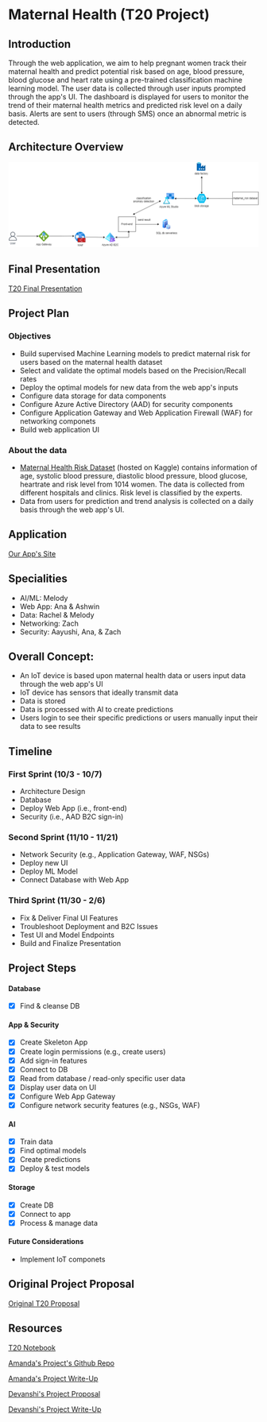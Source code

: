 # Maternal Health (T20 Project)

## Introduction
Through the web application, we aim to help pregnant women track their maternal health and predict potential risk based on age, blood pressure, blood glucose and heart rate using a pre-trained classification machine learning model. The user data is collected through user inputs prompted through the app's UI. The dashboard is displayed for users to monitor the trend of their maternal health metrics and predicted risk level on a daily basis. Alerts are sent to users (through SMS) once an abnormal metric is detected.

## Architecture Overview
![MicrosoftTeams-image (2)1](diagrams/T20_ADS_V2.drawio.png)


## Final Presentation
[T20 Final Presentation](https://microsoft-my.sharepoint.com/:p:/p/aayushimehta/EeIL2VVQYJVFiYJBkvFOBV0BpFT7SJDiFGi-wazcyVO4BQ?e=YPrI0q)


## Project Plan
### Objectives
* Build supervised Machine Learning models to predict maternal risk for users based on the maternal health dataset
* Select and validate the optimal models based on the Precision/Recall rates
* Deploy the optimal models for new data from the web app's inputs
* Configure data storage for data components
* Configure Azure Active Directory (AAD) for security components
* Configure Application Gateway and Web Application Firewall (WAF) for networking componets
* Build web application UI

### About the data
* [Maternal Health Risk Dataset](https://www.kaggle.com/datasets/csafrit2/maternal-health-risk-data) (hosted on Kaggle) contains information of age, systolic blood pressure, diastolic blood pressure, blood glucose, heartrate and risk level from 1014 women. The data is collected from different hospitals and clinics. Risk level is classified by the experts.
* Data from users for prediction and trend analysis is collected on a daily basis through the web app's UI.


## Application
[Our App's Site](https://red-desert-03c280310.2.azurestaticapps.net/)


## Specialities
- AI/ML: Melody
- Web App: Ana & Ashwin
- Data: Rachel & Melody
- Networking: Zach
- Security: Aayushi, Ana, & Zach


## Overall Concept:
- An IoT device is based upon maternal health data or users input data through the web app's UI
- IoT device has sensors that ideally transmit data
- Data is stored
- Data is processed with AI to create predictions
- Users login to see their specific predictions or users manually input their data to see results


## Timeline
### First Sprint (10/3 - 10/7)
- Architecture Design
- Database
- Deploy Web App (i.e., front-end)
- Security (i.e., AAD B2C sign-in)
### Second Sprint (11/10 - 11/21)
- Network Security (e.g., Application Gateway, WAF, NSGs)
- Deploy new UI
- Deploy ML Model   
- Connect Database with Web App
### Third Sprint (11/30 - 2/6)
- Fix & Deliver Final UI Features
- Troubleshoot Deployment and B2C Issues
- Test UI and Model Endpoints
- Build and Finalize Presentation


## Project Steps

#### Database
- [X] Find & cleanse DB
#### App & Security
- [X] Create Skeleton App
- [X] Create login permissions (e.g., create users)
- [X] Add sign-in features
- [X] Connect to DB
- [X] Read from database / read-only specific user data
- [X] Display user data on UI
- [X] Configure Web App Gateway
- [X] Configure network security features (e.g., NSGs, WAF)
#### AI
- [X] Train data
- [X] Find optimal models
- [X] Create predictions
- [X] Deploy & test models
#### Storage
- [X] Create DB
- [X] Connect to app
- [X] Process & manage data
#### Future Considerations
- Implement IoT componets

## Original Project Proposal
[Original T20 Proposal](https://microsoft-my.sharepoint.com/:w:/p/wanchenliu/EcsrYwyAj69AnhiXRGwDBh4BdOyCXd6ZhlzMOdW-g8Uldw?e=GXkAah)

## Resources
[T20 Notebook](https://microsoft-my.sharepoint.com/:o:/p/ashwinse/EogkyHHf01BPg6eagl_1lB0BNoCmUrUQUJMD_Ev7TIAf5g?e=bfvpi3)

[Amanda's Project's Github Repo](https://github.com/wongamanda/image-captioning)

[Amanda's Project Write-Up](https://towardsdatascience.com/building-a-deep-learning-image-captioning-model-on-azure-b14ce4682fbf)

[Devanshi's Project Proposal](https://microsoft-my.sharepoint.com/:w:/p/dthakar/EeFrZf0ZpdlBlt4MBYVc_1gBspeGARu8fmS8PoOIv08JoA)

[Devanshi's Project Write-Up](https://devanshithakar.medium.com/create-your-own-vehicle-recognition-system-with-azure-custom-vision-7d3ad14fd43)
